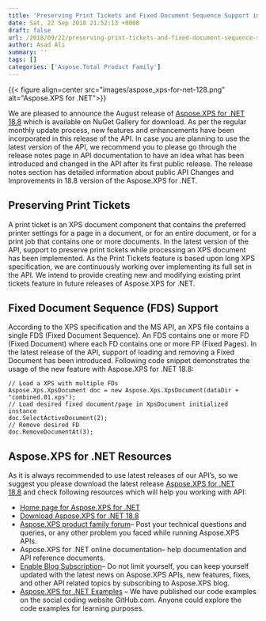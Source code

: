 ```yaml
---
title: 'Preserving Print Tickets and Fixed Document Sequence Support in Aspose.XPS for .NET 18.8'
date: Sat, 22 Sep 2018 21:52:13 +0000
draft: false
url: /2018/09/22/preserving-print-tickets-and-fixed-document-sequence-support-in-aspose.xps-for-.net-18.8/
author: Asad Ali
summary: ''
tags: []
categories: ['Aspose.Total Product Family']
---
```




{{< figure align=center src="images/aspose_xps-for-net-128.png" alt="Aspose.XPS for .NET">}}


We are pleased to announce the August release of [Aspose.XPS for .NET 18.8][1] which is available on NuGet Gallery for download. As per the regular monthly update process, new features and enhancements have been incorporated in this release of the API. In case you are planning to use the latest version of the API, we recommend you to please go through the release notes page in API documentation to have an idea what has been introduced and changed in the API after its first public release. The release notes section has detailed information about public API Changes and Improvements in 18.8 version of the Aspose.XPS for .NET.

## Preserving Print Tickets

A print ticket is an XPS document component that contains the preferred printer settings for a page in a document, or for an entire document, or for a print job that contains one or more documents. In the latest version of the API, support to preserve print tickets while processing an XPS document has been implemented. As the Print Tickets feature is based upon long XPS specification, we are continuously working over implementing its full set in the API. We intend to provide creating new and modifying existing print tickets feature in future releases of Aspose.XPS for .NET.

## Fixed Document Sequence (FDS) Support

According to the XPS specification and the MS API, an XPS file contains a single FDS (Fixed Document Sequence). An FDS contains one or more FD (Fixed Document) where each FD contains one or more FP (Fixed Pages). In the latest release of the API, support of loading and removing a Fixed Document has been introduced. Following code snippet demonstrates the usage of the new feature with Aspose.XPS for .NET 18.8:

```
// Load a XPS with multiple FDs   
Aspose.Xps.XpsDocument doc = new Aspose.Xps.XpsDocument(dataDir + "combined.01.xps");   
// Load desired fixed document/page in XpsDocument initialized instance   
doc.SelectActiveDocument(2);   
// Remove desired FD   
doc.RemoveDocumentAt(3);  

```

## Aspose.XPS for .NET Resources

As it is always recommended to use latest releases of our API’s, so we suggest you please download the latest release [Aspose.XPS for .NET 18.8][2] and check following resources which will help you working with API:

*   [Home page for Aspose.XPS for .NET][3]
*   [Download Aspose.XPS for .NET 18.8][4]
*   [Aspose.XPS product family forum][5]– Post your technical questions and queries, or any other problem you faced while running Aspose.XPS APIs.
*   Aspose.XPS for .NET online documentation– help documentation and API reference documents.
*   [Enable Blog Subscription][6]– Do not limit yourself, you can keep yourself updated with the latest news on Aspose.XPS APIs, new features, fixes, and other API related topics by subscribing to Aspose.XPS blog.
*   [Aspose.XPS for .NET Examples][7] – We have published our code examples on the social coding website GitHub.com. Anyone could explore the code examples for learning purposes.




[1]: http://nuget.org/packages/Aspose.XPS/18.8.0
[2]: https://www.nuget.org/packages/Aspose.XPS/18.8.0
[3]: https://products.aspose.com/page/net
[4]: https://www.nuget.org/packages/Aspose.XPS/18.8.0
[5]: https://forums.aspose.com/c/xps
[6]: https://blog.aspose.com/category/aspose-products/aspose-xps-product-family/
[7]: https://github.com/aspose-page/Aspose.Page-for-.NET




